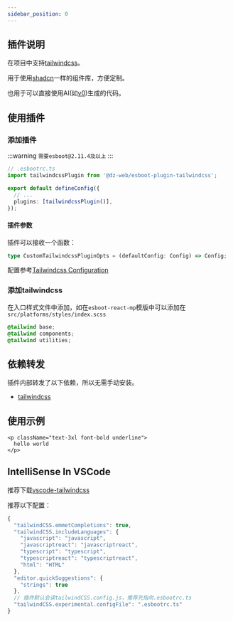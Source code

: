 ```yaml
---
sidebar_position: 0
---
```


## 插件说明

在项目中支持[tailwindcss](https://tailwindcss.com/)。

用于使用[shadcn](https://ui.shadcn.com/)一样的组件库，方便定制。

也用于可以直接使用AI(如[v0](https://v0.dev/))生成的代码。

## 使用插件

### 添加插件

:::warning
`需要esboot@2.11.4及以上`
:::

```ts
// .esbootrc.ts
import tailwindcssPlugin from '@dz-web/esboot-plugin-tailwindcss';

export default defineConfig({
  // ...
  plugins: [tailwindcssPlugin()],
});
```

#### 插件参数

插件可以接收一个函数：

```ts
type CustomTailwindcssPluginOpts = (defaultConfig: Config) => Config;
```

配置参考[Tailwindcss Configuration](https://tailwindcss.com/docs/configuration)

### 添加tailwindcss

在入口样式文件中添加，如在`esboot-react-mp`模版中可以添加在`src/platforms/styles/index.scss`

```scss
@tailwind base;
@tailwind components;
@tailwind utilities;
```

## 依赖转发

插件内部转发了以下依赖，所以无需手动安装。

- [tailwindcss](https://www.npmjs.com/package/tailwindcss)

## 使用示例

```tsx
<p className="text-3xl font-bold underline">
  hello world
</p>
```

## IntelliSense In VSCode

推荐下载[vscode-tailwindcss](https://marketplace.visualstudio.com/items?itemName=bradlc.vscode-tailwindcss)

推荐以下配置：

```js
{
  "tailwindCSS.emmetCompletions": true,
  "tailwindCSS.includeLanguages": {
    "javascript": "javascript",
    "javascriptreact": "javascriptreact",
    "typescript": "typescript",
    "typescriptreact": "typescriptreact",
    "html": "HTML"
  },
  "editor.quickSuggestions": {
    "strings": true
  },
  // 插件默认会读tailwindCSS.config.js，推荐先指向.esbootrc.ts
  "tailwindCSS.experimental.configFile": ".esbootrc.ts"
}
```
